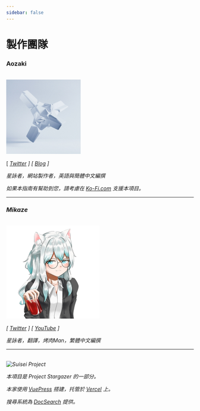 ```yaml
---
sidebar: false
---
```


# 製作團隊

<h3>Aozaki</h3>

<br>

<img src="./aozaki.jpg" height="200" width="200" />

[ [<i class="fab fa-twitter" /> Twitter](https://twitter.com/Aozaki__) ] [ [<i class="fas fa-feather-alt" /> Blog](https://aozaki.cc/) ]

星詠者，網站製作者，英語與簡體中文編撰

如果本指南有幫助到您，請考慮在 [<i class="fas fa-coffee" /> Ko-Fi.com](https://ko-fi.com/project_stargazer) 支援本項目。

---

<h3>Mikaze</h3>

<br>

<img src="./mikaze.jpg" width="250" />

[ [<i class="fab fa-twitter" /> Twitter](https://twitter.com/mikaze0322) ] [ [<i class="fab fa-youtube" /> YouTube](https://www.youtube.com/channel/UCrpkt3YHPdpciDy-96H_2mg) ]

星詠者，翻譯，烤肉Man，繁體中文編撰

---

<br>

<img src="/Project_Stargazer.svg" alt="Suisei Project" width="185.25" height="28">

本項目是 *Project Stargazer* 的一部分。

本家使用 [VuePress](https://v2.vuepress.vuejs.org/zh/) 搭建，托管於 [Vercel](https://vercel.com/) 上。

搜尋系統為 [DocSearch](https://docsearch.algolia.com/) 提供。
